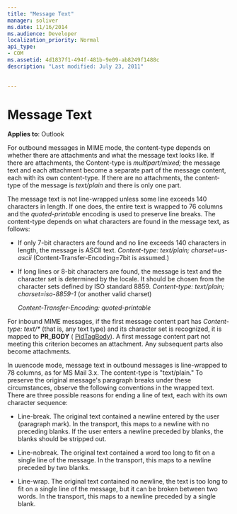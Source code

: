 ```yaml
---
title: "Message Text"
manager: soliver
ms.date: 11/16/2014
ms.audience: Developer
localization_priority: Normal
api_type:
- COM
ms.assetid: 4d1837f1-494f-481b-9e09-ab8249f1488c
description: "Last modified: July 23, 2011"
 
 
---
```


# Message Text

  
  
**Applies to**: Outlook 
  
For outbound messages in MIME mode, the content-type depends on whether there are attachments and what the message text looks like. If there are attachments, the Content-type is  _multipart/mixed;_ the message text and each attachment become a separate part of the message content, each with its own content-type. If there are no attachments, the content-type of the message is  _text/plain_ and there is only one part. 
  
The message text is not line-wrapped unless some line exceeds 140 characters in length. If one does, the entire text is wrapped to 76 columns and the  _quoted-printable_ encoding is used to preserve line breaks. The content-type depends on what characters are found in the message text, as follows: 
  
- If only 7-bit characters are found and no line exceeds 140 characters in length, the message is ASCII text. _Content-type: text/plain; charset=us-ascii_ (Content-Transfer-Encoding=7bit is assumed.) 
    
- If long lines or 8-bit characters are found, the message is text and the character set is determined by the locale. It should be chosen from the character sets defined by ISO standard 8859. _Content-type: text/plain; charset=iso-8859-1_ (or another valid charset) 
    
     _Content-Transfer-Encoding: quoted-printable_
    
For inbound MIME messages, if the first message content part has  _Content-type: text/\*_ (that is, any text type) and its character set is recognized, it is mapped to **PR_BODY** ( [PidTagBody](pidtagbody-canonical-property.md)). A first message content part not meeting this criterion becomes an attachment. Any subsequent parts also become attachments.
  
In uuencode mode, message text in outbound messages is line-wrapped to 78 columns, as for MS Mail 3.x. The content-type is "text/plain." To preserve the original message's paragraph breaks under these circumstances, observe the following conventions in the wrapped text. There are three possible reasons for ending a line of text, each with its own character sequence:
  
- Line-break. The original text contained a newline entered by the user (paragraph mark). In the transport, this maps to a newline with no preceding blanks. If the user enters a newline preceded by blanks, the blanks should be stripped out.
    
- Line-nobreak. The original text contained a word too long to fit on a single line of the message. In the transport, this maps to a newline preceded by two blanks.
    
- Line-wrap. The original text contained no newline, the text is too long to fit on a single line of the message, but it can be broken between two words. In the transport, this maps to a newline preceded by a single blank.
    

